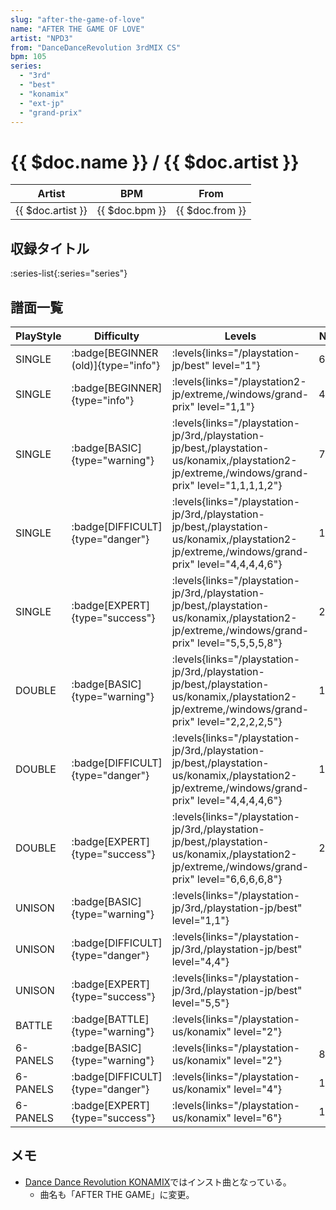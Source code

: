 ```yaml
---
slug: "after-the-game-of-love"
name: "AFTER THE GAME OF LOVE"
artist: "NPD3"
from: "DanceDanceRevolution 3rdMIX CS"
bpm: 105
series:
  - "3rd"
  - "best"
  - "konamix"
  - "ext-jp"
  - "grand-prix"
---
```


# {{ $doc.name }} / {{ $doc.artist }}

|Artist|BPM|From|
|------|---|----|
|{{ $doc.artist }}|{{ $doc.bpm }}|{{ $doc.from }}|

## 収録タイトル

:series-list{:series="series"}

## 譜面一覧

|PlayStyle|Difficulty|Levels|Notes|Movie|
|---------|----------|------|-----|-----|
|SINGLE| :badge[BEGINNER (old)]{type="info"}| :levels{links="/playstation-jp/best" level="1"}|63/0||
|SINGLE| :badge[BEGINNER]{type="info"}| :levels{links="/playstation2-jp/extreme,/windows/grand-prix" level="1,1"}|41/0||
|SINGLE| :badge[BASIC]{type="warning"}| :levels{links="/playstation-jp/3rd,/playstation-jp/best,/playstation-us/konamix,/playstation2-jp/extreme,/windows/grand-prix" level="1,1,1,1,2"}|72/0||
|SINGLE| :badge[DIFFICULT]{type="danger"}| :levels{links="/playstation-jp/3rd,/playstation-jp/best,/playstation-us/konamix,/playstation2-jp/extreme,/windows/grand-prix" level="4,4,4,4,6"}|168/0||
|SINGLE| :badge[EXPERT]{type="success"}| :levels{links="/playstation-jp/3rd,/playstation-jp/best,/playstation-us/konamix,/playstation2-jp/extreme,/windows/grand-prix" level="5,5,5,5,8"}|207/0||
|DOUBLE| :badge[BASIC]{type="warning"}| :levels{links="/playstation-jp/3rd,/playstation-jp/best,/playstation-us/konamix,/playstation2-jp/extreme,/windows/grand-prix" level="2,2,2,2,5"}|114/0||
|DOUBLE| :badge[DIFFICULT]{type="danger"}| :levels{links="/playstation-jp/3rd,/playstation-jp/best,/playstation-us/konamix,/playstation2-jp/extreme,/windows/grand-prix" level="4,4,4,4,6"}|167/0||
|DOUBLE| :badge[EXPERT]{type="success"}| :levels{links="/playstation-jp/3rd,/playstation-jp/best,/playstation-us/konamix,/playstation2-jp/extreme,/windows/grand-prix" level="6,6,6,6,8"}|207/0||
|UNISON| :badge[BASIC]{type="warning"}| :levels{links="/playstation-jp/3rd,/playstation-jp/best" level="1,1"}|||
|UNISON| :badge[DIFFICULT]{type="danger"}| :levels{links="/playstation-jp/3rd,/playstation-jp/best" level="4,4"}|||
|UNISON| :badge[EXPERT]{type="success"}| :levels{links="/playstation-jp/3rd,/playstation-jp/best" level="5,5"}|||
|BATTLE| :badge[BATTLE]{type="warning"}| :levels{links="/playstation-us/konamix" level="2"}|||
|6-PANELS| :badge[BASIC]{type="warning"}| :levels{links="/playstation-us/konamix" level="2"}|86/0||
|6-PANELS| :badge[DIFFICULT]{type="danger"}| :levels{links="/playstation-us/konamix" level="4"}|139/0||
|6-PANELS| :badge[EXPERT]{type="success"}| :levels{links="/playstation-us/konamix" level="6"}|180/0||

## メモ

- [Dance Dance Revolution KONAMIX](/series/konamix)ではインスト曲となっている。
  - 曲名も「AFTER THE GAME」に変更。

